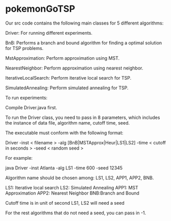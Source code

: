 # pokemonGoTSP

Our src code contains the following main classes for 5 different algorithms:

Driver: For running different experiments.

BnB: Performs a branch and bound algorithm for finding a optimal solution for TSP problems.

MstApproximation: Perform approximation using MST.

NearestNeighbor: Perform approximation using nearest neighbor.

IterativeLocalSearch: Perform iterative local search for TSP. 

SimulatedAnnealing: Perform simulated annealing for TSP. 

To run experiments:

Compile Driver.java first.

To run the Driver class, you need to pass in 8 parameters, which includes the instance of data file, algorithm name, cutoff time, seed. 

The executable must conform with the following format:

 Driver  -inst < filename >  -alg [BnB|MSTApprox|Heur|LS1|LS2] -time < cutoff in seconds >  -seed < random seed >
 
 For example:
 
 java Driver -inst Atlanta -alg LS1 -time 600 -seed 12345

Algorithm name should be chosen among: LS1, LS2, APP1, APP2, BNB.

LS1: Iterative local search
LS2: Simulated Annealing
 APP1: MST Approximation
 APP2: Nearest Neighbor
 BNB:Branch and Bound
 
Cutoff time is in  unit of second
LS1, LS2 will need a seed 

For the rest algorithms that do not need a seed, you can pass in -1.
